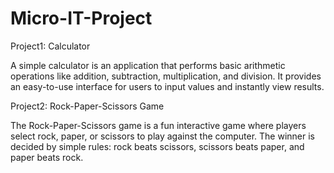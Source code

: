 # Micro-IT-Project
Project1: Calculator

A simple calculator is an application that performs basic arithmetic operations like addition, subtraction, multiplication, and division. It provides an easy-to-use interface for users to input values and instantly view results.

Project2: Rock-Paper-Scissors Game

The Rock-Paper-Scissors game is a fun interactive game where players select rock, paper, or scissors to play against the computer. The winner is decided by simple rules: rock beats scissors, scissors beats paper, and paper beats rock.

